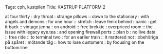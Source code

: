 Tags: cph, kustpilen
Title: KASTRUP PLATFORM 2
  
at four thirty : dry throat : strange pillows :: down to the stationary : with angels and demons : for one hour :: stretch : leave fenix behind : panic : get it back :: vintage jenna : on android :: free brekkie : overpriced room :: the issue with legacy eye.tea : and opening firewall ports :: plan b : no live data :: free ride :: to terminal two : for an earlier train :: it mattered not : obehöriga på spåret : mötande tåg :: how to lose customers : by focusing on the bottom line 